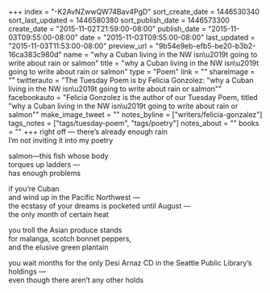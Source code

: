 +++
index = "-K2AvNZwwQW74Bav4PgD"
sort_create_date = 1446530340
sort_last_updated = 1446580380
sort_publish_date = 1446573300
create_date = "2015-11-02T21:59:00-08:00"
publish_date = "2015-11-03T09:55:00-08:00"
date = "2015-11-03T09:55:00-08:00"
last_updated = "2015-11-03T11:53:00-08:00"
preview_url = "9b54e9eb-efb5-be20-b3b2-16ca383c980d"
name = "why a Cuban living in the NW isn\u2019t going to write about rain or salmon"
title = "why a Cuban living in the NW isn\u2019t going to write about rain or salmon"
type = "Poem"
link = ""
shareimage = ""
twitterauto = "The Tuesday Poem is by Felicia Gonzolez: \"why a Cuban living in the NW isn\u2019t going to write about rain or salmon\""
facebookauto = "Felicia Gonzolez is the author of our Tuesday Poem, titled \"why a Cuban living in the NW isn\u2019t going to write about rain or salmon\""
make_image_tweet = ""
notes_byline = ["writers/felicia-gonzalez"]
tags_notes = ["tags/tuesday-poem", "tags/poetry"]
notes_about = ""
books = ""
+++
right off &mdash; there’s already enough rain<br>
I’m not inviting it into my poetry

salmon—this fish whose body<br>
torques up ladders  &mdash;<br>
has enough problems

if you’re Cuban<br>
and wind up in the Pacific Northwest  &mdash; <br>
the ecstasy of your dreams is pocketed until August  &mdash; <br>
the only month of certain heat

you troll the Asian produce stands<br>
for malanga, scotch bonnet peppers,<br>
and the elusive green plantain

you wait months for the only Desi Arnaz CD in the Seattle Public Library’s holdings  &mdash; <br>
even though there aren’t any other holds 